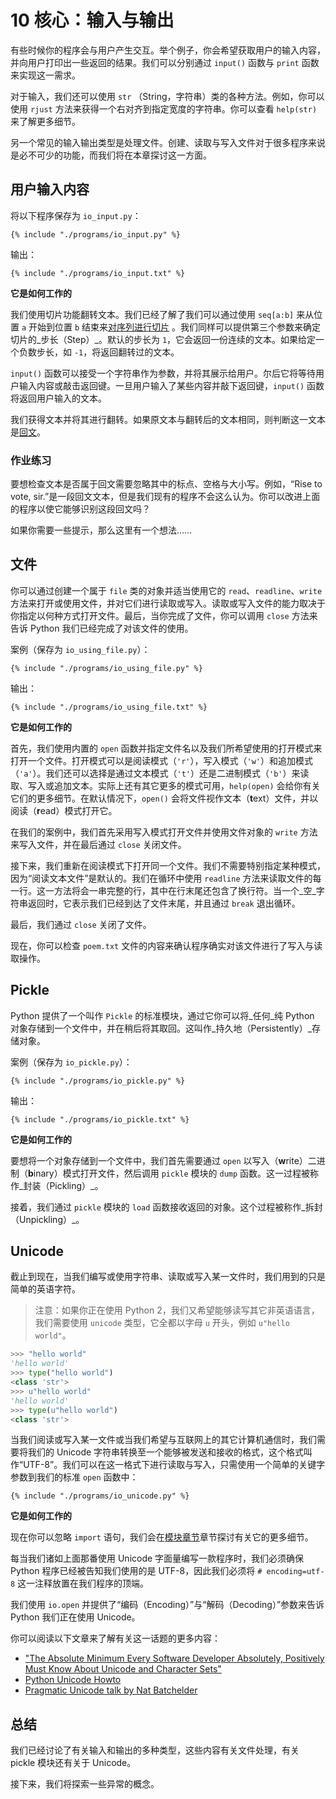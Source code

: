 # 10 核心：输入与输出

有些时候你的程序会与用户产生交互。举个例子，你会希望获取用户的输入内容，并向用户打印出一些返回的结果。我们可以分别通过 `input()` 函数与 `print` 函数来实现这一需求。

对于输入，我们还可以使用 `str` （String，字符串）类的各种方法。例如，你可以使用 `rjust` 方法来获得一个右对齐到指定宽度的字符串。你可以查看 `help(str)` 来了解更多细节。

另一个常见的输入输出类型是处理文件。创建、读取与写入文件对于很多程序来说是必不可少的功能，而我们将在本章探讨这一方面。

## 用户输入内容

将以下程序保存为 `io_input.py`：

```text
{% include "./programs/io_input.py" %}
```

输出：

```text
{% include "./programs/io_input.txt" %}
```

**它是如何工作的**

我们使用切片功能翻转文本。我们已经了解了我们可以通过使用 `seq[a:b]` 来从位置 `a` 开始到位置 `b` 结束来[对序列进行切片](https://github.com/WuShichao/a-byte-of-python-bnu/tree/4e7952bd0b5a028cd3149f9b9cff837f08531314/12.data_structures.md#sequence) 。我们同样可以提供第三个参数来确定切片的_步长（Step）_。默认的步长为 `1`，它会返回一份连续的文本。如果给定一个负数步长，如 `-1`，将返回翻转过的文本。

`input()` 函数可以接受一个字符串作为参数，并将其展示给用户。尔后它将等待用户输入内容或敲击返回键。一旦用户输入了某些内容并敲下返回键，`input()` 函数将返回用户输入的文本。

我们获得文本并将其进行翻转。如果原文本与翻转后的文本相同，则判断这一文本是[回文](http://en.wiktionary.org/wiki/palindrome)。

### 作业练习

要想检查文本是否属于回文需要忽略其中的标点、空格与大小写。例如，“Rise to vote, sir.”是一段回文文本，但是我们现有的程序不会这么认为。你可以改进上面的程序以使它能够识别这段回文吗？

如果你需要一些提示，那么这里有一个想法……

## 文件

你可以通过创建一个属于 `file` 类的对象并适当使用它的 `read`、`readline`、`write` 方法来打开或使用文件，并对它们进行读取或写入。读取或写入文件的能力取决于你指定以何种方式打开文件。最后，当你完成了文件，你可以调用 `close` 方法来告诉 Python 我们已经完成了对该文件的使用。

案例（保存为 `io_using_file.py`）：

```text
{% include "./programs/io_using_file.py" %}
```

输出：

```text
{% include "./programs/io_using_file.txt" %}
```

**它是如何工作的**

首先，我们使用内置的 `open` 函数并指定文件名以及我们所希望使用的打开模式来打开一个文件。打开模式可以是阅读模式（`'r'`），写入模式（`'w'`）和追加模式（`'a'`）。我们还可以选择是通过文本模式（`'t'`）还是二进制模式（`'b'`）来读取、写入或追加文本。实际上还有其它更多的模式可用，`help(open)` 会给你有关它们的更多细节。在默认情况下，`open()` 会将文件视作文本（**t**ext）文件，并以阅读（**r**ead）模式打开它。

在我们的案例中，我们首先采用写入模式打开文件并使用文件对象的 `write` 方法来写入文件，并在最后通过 `close` 关闭文件。

接下来，我们重新在阅读模式下打开同一个文件。我们不需要特别指定某种模式，因为“阅读文本文件”是默认的。我们在循环中使用 `readline` 方法来读取文件的每一行。这一方法将会一串完整的行，其中在行末尾还包含了换行符。当一个_空_字符串返回时，它表示我们已经到达了文件末尾，并且通过 `break` 退出循环。

最后，我们通过 `close` 关闭了文件。

现在，你可以检查 `poem.txt` 文件的内容来确认程序确实对该文件进行了写入与读取操作。

## Pickle

Python 提供了一个叫作 `Pickle` 的标准模块，通过它你可以将_任何_纯 Python 对象存储到一个文件中，并在稍后将其取回。这叫作_持久地（Persistently）_存储对象。

案例（保存为 `io_pickle.py`）：

```text
{% include "./programs/io_pickle.py" %}
```

输出：

```text
{% include "./programs/io_pickle.txt" %}
```

**它是如何工作的**

要想将一个对象存储到一个文件中，我们首先需要通过 `open` 以写入（**w**rite）二进制（**b**inary）模式打开文件，然后调用 `pickle` 模块的 `dump` 函数。这一过程被称作_封装（Pickling）_。

接着，我们通过 `pickle` 模块的 `load` 函数接收返回的对象。这个过程被称作_拆封（Unpickling）_。

## Unicode

截止到现在，当我们编写或使用字符串、读取或写入某一文件时，我们用到的只是简单的英语字符。

> 注意：如果你正在使用 Python 2，我们又希望能够读写其它非英语语言，我们需要使用 `unicode` 类型，它全都以字母 `u` 开头，例如 `u"hello world"`。

```python
>>> "hello world"
'hello world'
>>> type("hello world")
<class 'str'>
>>> u"hello world"
'hello world'
>>> type(u"hello world")
<class 'str'>
```

当我们阅读或写入某一文件或当我们希望与互联网上的其它计算机通信时，我们需要将我们的 Unicode 字符串转换至一个能够被发送和接收的格式，这个格式叫作“UTF-8”。我们可以在这一格式下进行读取与写入，只需使用一个简单的关键字参数到我们的标准 `open` 函数中：

```text
{% include "./programs/io_unicode.py" %}
```

**它是如何工作的**

现在你可以忽略 `import` 语句，我们会在[模块章节](https://github.com/WuShichao/a-byte-of-python-bnu/tree/4e7952bd0b5a028cd3149f9b9cff837f08531314/11.modules.md#modules)章节探讨有关它的更多细节。

每当我们诸如上面那番使用 Unicode 字面量编写一款程序时，我们必须确保 Python 程序已经被告知我们使用的是 UTF-8，因此我们必须将 `# encoding=utf-8` 这一注释放置在我们程序的顶端。

我们使用 `io.open` 并提供了“编码（Encoding）”与“解码（Decoding）”参数来告诉 Python 我们正在使用 Unicode。

你可以阅读以下文章来了解有关这一话题的更多内容：

* ["The Absolute Minimum Every Software Developer Absolutely, Positively Must Know About Unicode and Character Sets"](http://www.joelonsoftware.com/articles/Unicode.html)
* [Python Unicode Howto](http://docs.python.org/3/howto/unicode.html)
* [Pragmatic Unicode talk by Nat Batchelder](http://nedbatchelder.com/text/unipain.html)

## 总结

我们已经讨论了有关输入和输出的多种类型，这些内容有关文件处理，有关 pickle 模块还有关于 Unicode。

接下来，我们将探索一些异常的概念。

